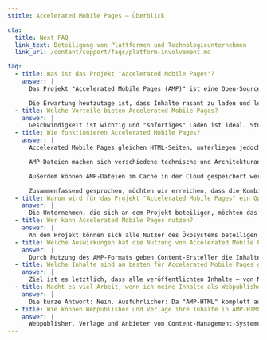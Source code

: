 ```yaml
---
$title: Accelerated Mobile Pages – Überblick

cta:
  title: Next FAQ
  link_text: Beteiligung von Plattformen und Technologieunternehmen
  link_url: /content/support/faqs/platform-involvement.md

faq:
  - title: Was ist das Projekt "Accelerated Mobile Pages"?
    answer: |
      Das Projekt "Accelerated Mobile Pages (AMP)" ist eine Open-Source-Initiative, die aus Diskussionen zwischen Webpublishern, Verlagen und Technologieunternehmen entstand. Ausgangspunkt war die Frage, wie das komplette Ökosystem für mobile Inhalte für alle – Webpublisher und Verlage, Verbraucherplattformen, Ersteller und Nutzer – optimiert werden kann.

      Die Erwartung heutzutage ist, dass Inhalte rasant zu laden und leicht zu navigieren sind. Die Realität sieht anders aus: Der Ladevorgang kann schon einmal mehrere Sekunden dauern oder er wird erst gar nicht beendet, weil der Nutzer die langsame Seite verlässt. Accelerated Mobile Pages sind Webseiten, die vom Design her praktisch augenblicklich geladen sind. Damit sind sie ein wichtiger Schritt in Richtung eines besseren mobilen Webs für alle.
  - title: Welche Vorteile bieten Accelerated Mobile Pages?
    answer: |
      Geschwindigkeit ist wichtig und "sofortiges" Laden ist ideal. Studien haben gezeigt, dass langsame Seiten zu mehr Abbrüchen des Ladevorgangs führen. Mit dem AMP-Format wird das Lesen verschiedener Inhalte und die Interaktion mit ihnen deutlich angenehmer. Aber es geht uns nicht nur um Geschwindigkeit und Leistung. Wir wollen auch eine optimierte Verteilung fördern, damit Webpublisher und Verlage das Potenzial des offenen Webs nutzen und ihre Inhalte überall (plattform- und appübergreifend) zeigen können. So haben sie die Möglichkeit, mit Anzeigen und Abos mehr Umsatz zu erzielen.
  - title: Wie funktionieren Accelerated Mobile Pages?
    answer: |
      Accelerated Mobile Pages gleichen HTML-Seiten, unterliegen jedoch Einschränkungen hinsichtlich der technischen Funktionen. Diese sind in der Open-Source-Spezifikation für AMP definiert. Genau wie alle anderen Webseiten können Accelerated Mobile Pages in sämtlichen Webbrowsern oder App-WebViews geladen werden.

      AMP-Dateien machen sich verschiedene technische und Architekturansätze zunutze, bei denen Geschwindigkeit im Vordergrund steht und die so eine schnellere Nutzererfahrung bewirken. AMP-Entwicklern steht eine umfangreiche und ständig wachsende Bibliothek mit Webkomponenten zur Verfügung, die die Einbettung von Rich-Media-Objekten wie Videos und Beiträgen in sozialen Medien und Werbung und die Erfassung von Analysedaten ermöglichen. Ziel ist es hierbei nicht, das Erscheinungsbild von Inhalten zu vereinheitlichen, sondern ein Seiten übergreifendes technisches Kernstück aufzubauen und so die Ladezeiten zu verkürzen.

      Außerdem können AMP-Dateien im Cache in der Cloud gespeichert werden, um die Zeit zu verkürzen, bis die Inhalte auf Mobilgeräten von Nutzern bereitgestellt sind. Durch Nutzung des AMP-Formats geben Content-Ersteller die Inhalte Ihrer AMP-Dateien zum Speichern im Cache durch Drittanbieter frei. So behalten Webpublisher und Verlage die Kontrolle über ihre Inhalte, Plattformen können jedoch diese Inhalte problemlos im Cache speichern oder spiegeln, um ihren Nutzern optimale Ladezeiten zu bieten. Google stellt hierfür einen Cache bereit, der für alle kostenlos ist. Alle AMP-Dateien werden im [AMP-Cache von Google](https://developers.google.com/amp/cache/) gespeichert. Andere Unternehmen haben die Möglichkeit, eigene AMP-Caches zu erstellen.

      Zusammenfassend gesprochen, möchten wir erreichen, dass die Kombination aus eingeschränkten technischen Funktionen und einem Verteilsystem, das auf Caching beruht, zu leistungsstärkeren Seiten und einer optimierten Entwicklung von Zielgruppen für Webpublisher und Verlage führt.
  - title: Warum wird für das Projekt "Accelerated Mobile Pages" ein Open-Source-Ansatz genutzt?
    answer: |
      Die Unternehmen, die sich an dem Projekt beteiligen, möchten das mobile Web für alle optimieren – nicht nur für eine Plattform, eine Art von Technologie oder für bestimmte Webpublisher und Verlage. Bei einem Open-Source-Projekt haben alle die Möglichkeit, ihre Ideen und ihren Code zum Beschleunigen des Webs miteinander zu teilen. Wir sind noch am Anfang und freuen uns auf die Webpublisher, Verlage und Technologieunternehmen, die sich uns vielleicht noch anschließen werden.
  - title: Wer kann Accelerated Mobile Pages nutzen?
    answer: |
      An dem Projekt können sich alle Nutzer des Ökosystems beteiligen – Webpublisher, Verlage, Verbraucherplattformen und Ersteller. Informationen zu einigen der Unternehmen und Websites, die AMP bereits nutzen, [finden Sie hier](/who).
  - title: Welche Auswirkungen hat die Nutzung von Accelerated Mobile Pages?
    answer: |
      Durch Nutzung des AMP-Formats geben Content-Ersteller die Inhalte Ihrer AMP-Dateien zum Crawlen, Indexieren und Darstellen (gemäß Robots-Exclusion-Protokoll) sowie zum Speichern im Cache durch Drittanbieter frei.
  - title: Welche Inhalte sind am besten für Accelerated Mobile Pages geeignet?
    answer: |
      Ziel ist es letztlich, dass alle veröffentlichten Inhalte – von Nachrichten über Videos, Blogs und Fotos bis hin zu GIFs – mit Accelerated Mobile Pages funktionieren.
  - title: Macht es viel Arbeit, wenn ich meine Inhalte als Webpublisher oder Verlag für Accelerated Mobile Pages anpassen möchte?
    answer: |
      Die kurze Antwort: Nein. Ausführlicher: Da "AMP-HTML" komplett auf vorhandenen Webtechnologien aufbaut, entspricht der Entwicklungsprozess der Vorgehensweise, die Webpublisher und Verlage bereits heute praktizieren. Webpublisher und Verlage können sich auf GitHub mit der AMP-HTML-Spezifikation vertraut machen. Wenn Sie bereits mit dem aktuellen Verfahren vertraut sind, müssen Sie nicht viel dazulernen.
  - title: Wie können Webpublisher und Verlage ihre Inhalte in AMP-HTML übertragen?
    answer: |
      Webpublisher, Verlage und Anbieter von Content-Management-Systemen (CMS) können eine Integration mit ihrem CMS entwickeln, um AMP-Inhalte zu generieren. Das Unternehmen Automattic hat bereits ein [WordPress-AMP-Plug-in](https://wordpress.org/plugins/amp/) veröffentlicht und wir hoffen, dass alle CMS-Anbieter AMP-HTML-Seiten unterstützen werden.
---
```


